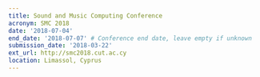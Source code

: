 ```yaml
---
title: Sound and Music Computing Conference
acronym: SMC 2018
date: '2018-07-04'
end_date: '2018-07-07' # Conference end date, leave empty if unknown
submission_date: '2018-03-22'
ext_url: http://smc2018.cut.ac.cy
location: Limassol, Cyprus
---
```

